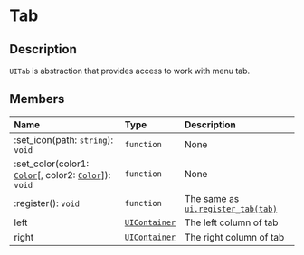 # Tab

## Description
`UITab` is abstraction that provides access to work with menu tab.

## Members
|Name|Type|Description|
|:-|:-|:-|
|:set_icon(path: `string`): `void`|`function`|None|
|:set_color(color1: [`Color`](/types/color)[, color2: [`Color`](/types/color)]): `void`|`function`|None|
|:register(): `void`|`function`|The same as [`ui.register_tab(tab)`](/namespaces/ui#functions)|
|left|[`UIContainer`](/types/ui/container)|The left column of tab|
|right|[`UIContainer`](/types/ui/container)|The right column of tab|